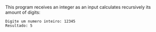 This program receives an integer as an input calculates recursively its amount of digits:

```
Digite um numero inteiro: 12345
Resultado: 5

```